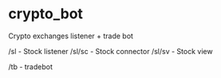 # crypto_bot
Crypto exchanges listener + trade bot

/sl - Stock listener
/sl/sc - Stock connector
/sl/sv - Stock view

/tb - tradebot
